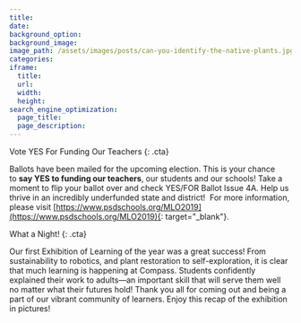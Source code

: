 ```yaml
---
title:
date:
background_option:
background_image:
image_path: /assets/images/posts/can-you-identify-the-native-plants.jpg
categories:
iframe:
  title:
  url:
  width:
  height:
search_engine_optimization:
  page_title:
  page_description:
---
```


Vote YES For Funding Our Teachers
{: .cta}

Ballots have been mailed for the upcoming election. This is your chance to&nbsp;**say YES to funding our teachers**, our students and our schools\! Take a moment to flip your ballot over and check YES/FOR Ballot Issue 4A. Help us thrive in an incredibly underfunded state and district\!&nbsp; For more information, please visit&nbsp;[https://www.psdschools.org/MLO2019](https://www.psdschools.org/MLO2019){: target="_blank"}.

What a Night\!
{: .cta}

Our first Exhibition of Learning of the year was a great success\! From sustainability to robotics, and plant restoration to self-exploration, it is clear that much learning is happening at Compass. Students confidently explained their work to adults—an important skill that will serve them well no matter what their futures hold\! Thank you all for coming out and being a part of our vibrant community of learners. Enjoy this recap of the exhibition in pictures\!

&nbsp;

&nbsp;

&nbsp;